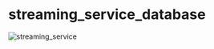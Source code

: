 # streaming_service_database
![streaming_service](https://user-images.githubusercontent.com/69244827/194693643-86ada36f-7ee3-414d-a92f-490e5629569f.png)
